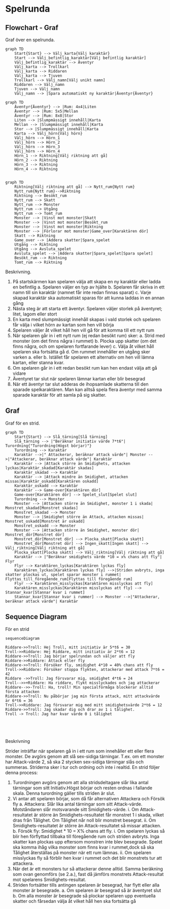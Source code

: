 # Spelrunda

## Flowchart - Graf

Graf över en spelrunda.

```mermaid
graph TD
    Start{Start} --> Välj_karta{Välj karaktär}
    Start --> Välj_befintlig_karaktär[Välj befintlig karaktär]
    Välj_befintlig_karaktär --> Äventyr
    Välj_karta --> Trollkarl
    Välj_karta --> Riddaren
    Välj_karta --> Tjuven
    Trollkarl --> Välj_namn[Välj unikt namn]
    Riddaren --> Välj_namn
    Tjuven --> Välj_namn
    Välj_namn --> |Spara automatiskt ny karaktär|Äventyr{Äventyr}

```

```mermaid
graph TD
    Äventyr{Äventyr} --> |Rum: 4x4|Liten
    Äventyr --> |Rum: 5x5|Mellan
    Äventyr --> |Rum: 8x8|Stor
    Liten --> |Slumpmässigt innehåll|Karta
    Mellan --> |Slumpmässigt innehåll|Karta
    Stor --> |Slumpmässigt innehåll|Karta
    Karta --> Välj_hörn{Välj hörn}
    Välj_hörn --> Hörn_1
    Välj_hörn --> Hörn_2
    Välj_hörn --> Hörn_3
    Välj_hörn --> Hörn_4
    Hörn_1 --> Riktning[Välj riktning att gå]
    Hörn_2 --> Riktning
    Hörn_3 --> Riktning
    Hörn_4 --> Riktning
   
```

```mermaid
graph TD
    Riktning[Välj riktning att gå] --> Nytt_rum{Nytt rum}
    Nytt_rum{Nytt rum}-->Riktning 
    Riktning --> Besökt_rum
    Nytt_rum --> Skatt
    Nytt_rum --> Monster
    Nytt_rum --> Utgång
    Nytt_rum --> Tomt_rum
    Monster --> |Vinst mot monster|Skatt 
    Monster --> |Vinst mot monster|Besökt_rum
    Monster --> |Vinst mot monster|Riktning
    Monster --> |Förlorar mot monster|Game_over[Karaktären dör]
    Skatt --> Riktning
    Game_over --> |Addera skatter|Spara_spelet
    Utgång --> Riktning
    Utgång --> Avsluta_spelet
    Avsluta_spelet --> |Addera skatter|Spara_spelet[Spara spelet]
    Besökt_rum --> Riktning
    Tomt_rum --> Riktning

```

Beskrivning.

1. På startskärmen kan spelaren välja att skapa en ny karaktär eller ladda en befintlig
a. Spelaren väljer en typ av hjälte
b. Spelaren får skriva in ett namn till sin karaktär (namnet får inte redan finnas sparat)
c. Varje skapad karaktär ska automatiskt sparas för att kunna laddas in en annan gång
2. Nästa steg är att starta ett äventyr. Spelaren väljer storlek på äventyret; litet, lagom eller
stort
3. En karta med slumpmässigt innehåll skapas i vald storlek och spelaren får välja i vilket hörn
av kartan som hen vill börja
4. Spelaren väljer åt vilket håll hen vill gå för att komma till ett nytt rum
5. När spelaren går in i ett nytt rum (ej redan besökt rum) sker:
a. Strid med monster (om det finns några i rummet)
b. Plocka upp skatter (om det finns några, och om spelaren fortfarande lever)
c. Välja åt vilket håll spelaren ska fortsätta gå
d. Om rummet innehåller en utgång sker varken a. eller b. Istället får spelaren ett
alternativ om hen vill lämna kartan, eller stanna kvar.
6. Om spelaren går in i ett redan besökt rum kan hen endast välja att gå vidare
7. Äventyret tar slut när spelaren lämnar kartan eller blir besegrad
8. När ett äventyr tar slut adderas de ihopsamlade skatterna till den sparade spelkaraktären.
Man kan alltså spela flera äventyr med samma sparade karaktär för att samla på sig skatter.


## Graf

Graf för en strid.

```mermaid
graph TD
    Start{Start} --> Slå_tärning[Slå tärning]
    Slå_tärning --> |"Beräknar initiativ värde 7*t6"| Turordning{"Turordning(Högst börjar)"}
    Turordning --> Karaktär
    Karaktär -->|" Attackerar, beräknar attack värde"| Monster -->|"Attackerar, beräknar attack värde"| Karaktär
    Karaktär --> |Attack större än Smidighets, attacken lyckas|Karaktär_skadad[Karaktär skadas]
    Karaktär_skadad --> Karaktär
    Karaktär --> |Attack mindre än Smidighet, attacken missas|Karaktär_oskadd[Karaktären oskadd]
    Karaktär_oskadd --> Karaktär
    Karaktär --> Game-over[Karaktären dör]
    Game-over[Karaktären dör] --> Spelet_slut[Spelet slut]
    Turordning --> Monster
    Monster --> |Attacken större än Smidighet, monster 1 i skada| Monstret_skadad[Monstret skadas]
    Monstret_skadad --> Monster
    Monster --> |Smidighet större än Attack, attacken missas| Monstret_oskadd[Monstret är oskadd]
    Monstret_oskadd --> Monster
    Monster --> |Attacken större än Smidighet, monster dör| Monstret_dör[Monstret dör]
    Monstret_dör[Monstret dör] --> Plocka_skatt[Plocka skatt]
    Monstret_dör[Monstret dör] --> Ingen_skatt[Ingen skatt] --> Välj_riktning[Välj riktning att gå]
    Plocka_skatt[Plocka skatt] --> Välj_riktning[Välj riktning att gå]
    Karaktär --> |"Beräknar smidighets värde *10 = x% chans att fly"| Flyr
    Flyr --> Karaktären_lyckas[Karaktären lyckas fly]
    Karaktären_lyckas[Karaktären lyckas fly] -->|Striden avbryts, inga skatter plockas ut, spelet sparar monster i rummet| Flyttas_till_föregående_rum[Flyttas till föregående rum]
    Flyr --> Karaktären_misslyckas[Karaktären misslyckas att fly]
    Karaktären_misslyckas[Karaktären misslyckas att fly] --> Stannar_kvar[Stannar kvar i rummet]
    Stannar_kvar[Stannar kvar i rummer] --> Monster -->|"Attackerar, beräknar attack värde"| Karaktär

```

## Sequence Diagram 

För en strid


```mermaid
sequenceDiagram

Riddare->>Troll: Hej Troll, mitt initiativ är 5*t6 = 30
Troll->>Riddare: Hej Riddare, mitt initiativ är 2*t6 = 12
Riddare->>Troll: Jag börjar spelrundan och väljer att fly
Riddare->>Riddare: Attack eller fly
Riddare->>Troll: Försöker fly, smidighet 4*10 = 40% chans att fly
Troll->>Riddare: Försöker stoppa flykten, attackerar med attack 7*t6 = 42
Riddare ->>Troll: Jag försvarar mig, smidighet 4*t6 = 24
Troll-->>+Riddare: Ha riddare, flykt misslyckades och jag attackerar
Riddare-->>-Troll: Ha, troll! Min specialförmåga blockerar alltid första attacken
Riddare->>Troll: Nu påbörjar jag min första attack, mitt attackvärde är 6*t6 = 36
Troll->>Riddare: Jag försvarar mig med mitt smidighetsvärde 2*t6 = 12
Riddare->>Troll: Jag skadar dig och drar av 1 i tålighet.
Troll -> Troll: Jag har kvar värde 0 i tålighet





```


Beskrivning

Strider inträffar när spelaren gå in i ett rum som innehåller ett eller flera monster. De avgörs genom att slå sex-sidiga tärningar. T.ex. om ett monster har Attack-värde 2, så ska 2 stycken sex-sidiga tärningar slås och summeras. Striderna sker i tur och ordning och inte i realtid. En strid följer denna process:

1. Turordningen avgörs genom att alla stridsdeltagare slår lika antal tärningar som sitt Initiativ.Högst börjar och resten ordnas i fallande skala. Denna turordning gäller tills striden är slut.
2. Vi antar att spelaren börjar, som då får alternativen Attackera och Försök fly
a. Attackera: Slår lika antal tärningar som sitt Attack-värde. Motståndaren slår motsvarande sitt Smidighets-värde.
i. Om Attack-resultatet är större än Smidighets-resultatet får monstret 1 i skada, vilket dras från Tålighet. Om Tålighet når noll blir monstret besegrat.
ii. Om Smidighets-resultatet är större än Attack-resultatet så missar attacken.
b. Försök fly: Smidighet * 10 = X% chans att fly.
i. Om spelaren lyckas så blir hen förflyttad tillbaka till föregående rum och striden avbryts. Inga skatter kan plockas upp eftersom monstren inte blev besegrade. Spelet ska komma ihåg vilka monster som finns kvar i rummet,dock så ska Tålighet återställas på monster när ett rum lämnas.
ii. Om spelaren misslyckas fly så förblir hen kvar i rummet och det blir monstrets tur att attackera.
3. När det är ett monsters tur så attackerar denne alltid. Samma beräkning som ovan genomförs (se 2.a.), fast då jämförs monstrets Attack-resultat mot spelarens Smidighets-resultat.
4. Striden fortsätter tills antingen spelaren är besegrad, har flytt eller alla monster är besegrade.
a. Om spelaren är besegrad så är äventyret slut
b. Om alla monster är besegrade så plockar spelaren upp eventuella skatter och fårsedan välja åt vilket håll hen ska fortsätta gå
